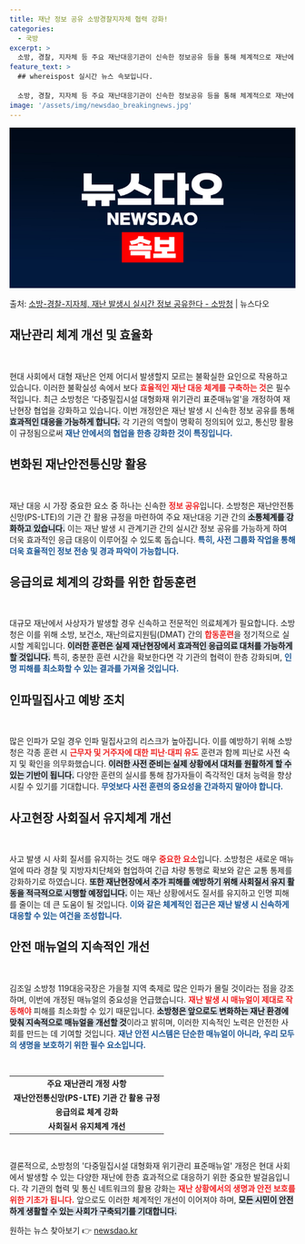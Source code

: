 ```yaml
---
title: 재난 정보 공유 소방경찰지자체 협력 강화!
categories:
  - 국방
excerpt: >
  소방, 경찰, 지자체 등 주요 재난대응기관이 신속한 정보공유 등을 통해 체계적으로 재난에 대응한다. 소방청은…
feature_text: >
  ## whereispost 실시간 뉴스 속보입니다.

  소방, 경찰, 지자체 등 주요 재난대응기관이 신속한 정보공유 등을 통해 체계적으로 재난에 대응한다. 소방청은…
image: '/assets/img/newsdao_breakingnews.jpg'
---
```


![뉴스다오 속보](/assets/img/newsdao_breakingnews.jpg)

<p>출처: <a href="https://newsdao.kr/2148" rel="dofollow">소방-경찰-지자체, 재난 발생시 실시간 정보 공유한다 - 소방청</a> | 뉴스다오</p>

<h2 data-ke-size="size26">재난관리 체계 개선 및 효율화</h2>

<p data-ke-size="size16">&nbsp;</p>

현대 사회에서 대형 재난은 언제 어디서 발생할지 모르는 불확실한 요인으로 작용하고 있습니다. 이러한 불확실성 속에서 보다 <b><span style="color: #ee2323;">효율적인 재난 대응 체계를 구축하는 것</span></b>은 필수적입니다. 최근 소방청은 '다중밀집시설 대형화재 위기관리 표준매뉴얼'을 개정하여 재난현장 협업을 강화하고 있습니다. 이번 개정안은 재난 발생 시 신속한 정보 공유를 통해 <b><span style="background-color: #21538527;">효과적인 대응을 가능하게 합니다.</span></b> 각 기관의 역할이 명확히 정의되어 있고, 통신망 활용이 규정됨으로써 <b><span style="color: #1a5490;">재난 안에서의 협업을 한층 강화한 것이 특징입니다.</span></b>

<h2 data-ke-size="size26">변화된 재난안전통신망 활용</h2>

<p data-ke-size="size16">&nbsp;</p>

재난 대응 시 가장 중요한 요소 중 하나는 신속한 <b><span style="color: #ee2323;">정보 공유</span></b>입니다. 소방청은 재난안전통신망(PS-LTE)의 기관 간 활용 규정을 마련하여 주요 재난대응 기관 간의 <b><span style="background-color: #21538527;">소통체계를 강화하고 있습니다.</span></b> 이는 재난 발생 시 관계기관 간의 실시간 정보 공유를 가능하게 하여 더욱 효과적인 응급 대응이 이루어질 수 있도록 돕습니다. <b><span style="color: #1a5490;">특히, 사전 그룹화 작업을 통해 더욱 효율적인 정보 전송 및 경과 파악이 가능합니다.</span></b>

<h2 data-ke-size="size26">응급의료 체계의 강화를 위한 합동훈련</h2>

<p data-ke-size="size16">&nbsp;</p>

대규모 재난에서 사상자가 발생할 경우 신속하고 전문적인 의료체계가 필요합니다. 소방청은 이를 위해 소방, 보건소, 재난의료지원팀(DMAT) 간의 <b><span style="color: #ee2323;">합동훈련</span></b>을 정기적으로 실시할 계획입니다. <b><span style="background-color: #21538527;">이러한 훈련은 실제 재난현장에서 효과적인 응급의료 대처를 가능하게 할 것입니다.</span></b> 특히, 충분한 훈련 시간을 확보한다면 각 기관의 협력이 한층 강화되며, <b><span style="color: #1a5490;">인명 피해를 최소화할 수 있는 결과를 가져올 것입니다.</span></b>

<h2 data-ke-size="size26">인파밀집사고 예방 조치</h2>

<p data-ke-size="size16">&nbsp;</p>

많은 인파가 모일 경우 인파 밀집사고의 리스크가 높아집니다. 이를 예방하기 위해 소방청은 각종 훈련 시 <b><span style="color: #ee2323;">근무자 및 거주자에 대한 피난·대피 유도</span></b> 훈련과 함께 피난로 사전 숙지 및 확인을 의무화했습니다. <b><span style="background-color: #21538527;">이러한 사전 준비는 실제 상황에서 대처를 원활하게 할 수 있는 기반이 됩니다.</span></b> 다양한 훈련의 실시를 통해 참가자들이 즉각적인 대처 능력을 향상시킬 수 있기를 기대합니다. <b><span style="color: #1a5490;">무엇보다 사전 훈련의 중요성을 간과하지 말아야 합니다.</span></b>

<h2 data-ke-size="size26">사고현장 사회질서 유지체계 개선</h2>

<p data-ke-size="size16">&nbsp;</p>

사고 발생 시 사회 질서를 유지하는 것도 매우 <b><span style="color: #ee2323;">중요한 요소</span></b>입니다. 소방청은 새로운 매뉴얼에 따라 경찰 및 지방자치단체와 협업하여 긴급 차량 통행로 확보와 같은 교통 통제를 강화하기로 하였습니다. <b><span style="background-color: #21538527;">또한 재난현장에서 추가 피해를 예방하기 위해 사회질서 유지 활동을 적극적으로 시행할 예정입니다.</span></b> 이는 재난 상황에서도 질서를 유지하고 인명 피해를 줄이는 데 큰 도움이 될 것입니다. <b><span style="color: #1a5490;">이와 같은 체계적인 접근은 재난 발생 시 신속하게 대응할 수 있는 여건을 조성합니다.</span></b>

<h2 data-ke-size="size26">안전 매뉴얼의 지속적인 개선</h2>

<p data-ke-size="size16">&nbsp;</p>

김조일 소방청 119대응국장은 가을철 지역 축제로 많은 인파가 몰릴 것이라는 점을 강조하며, 이번에 개정된 매뉴얼의 중요성을 언급했습니다. <b><span style="color: #ee2323;">재난 발생 시 매뉴얼이 제대로 작동해야</span></b> 피해를 최소화할 수 있기 때문입니다. <b><span style="background-color: #21538527;">소방청은 앞으로도 변화하는 재난 환경에 맞춰 지속적으로 매뉴얼을 개선할 것</span></b>이라고 밝히며, 이러한 지속적인 노력은 안전한 사회를 만드는 데 기여할 것입니다. <b><span style="color: #1a5490;">재난 안전 시스템은 단순한 매뉴얼이 아니라, 우리 모두의 생명을 보호하기 위한 필수 요소입니다.</span></b>

<p data-ke-size="size16">&nbsp;</p>

<table>
    <tr>
        <td style="text-align: center; height: 17px;"><b>주요 재난관리 개정 사항</b></td>
    </tr>
    <tr>
        <td style="text-align: center; height: 17px;"><b>재난안전통신망(PS-LTE) 기관 간 활용 규정</b></td>
    </tr>
    <tr>
        <td style="text-align: center; height: 17px;"><b>응급의료 체계 강화</b></td>
    </tr>
    <tr>
        <td style="text-align: center; height: 17px;"><b>사회질서 유지체계 개선</b></td>
    </tr>
</table>

<p data-ke-size="size16">&nbsp;</p>

결론적으로, 소방청의 '다중밀집시설 대형화재 위기관리 표준매뉴얼' 개정은 현대 사회에서 발생할 수 있는 다양한 재난에 한층 효과적으로 대응하기 위한 중요한 발걸음입니다. 각 기관의 협력 및 통신 네트워크의 활용 강화는 <b><span style="color: #ee2323;">재난 상황에서의 생명과 안전 보호를 위한 기초가 됩니다.</span></b> 앞으로도 이러한 체계적인 개선이 이어져야 하며, <b><span style="background-color: #21538527;">모든 시민이 안전하게 생활할 수 있는 사회가 구축되기를 기대합니다.</span></b> 

원하는 뉴스 찾아보기 👉 <a href="https://newsdao.kr" rel="dofollow">newsdao.kr</a>


